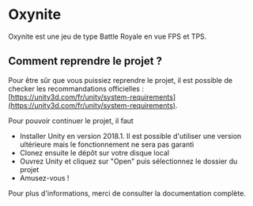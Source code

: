 # Oxynite
Oxynite est une jeu de type Battle Royale en vue FPS et TPS.

## Comment reprendre le projet ?

Pour être sûr que vous puissiez reprendre le projet, il est possible de checker les recommandations officielles : [https://unity3d.com/fr/unity/system-requirements](https://unity3d.com/fr/unity/system-requirements).

Pour pouvoir continuer le projet, il faut 
- Installer Unity en version 2018.1. Il est possible d'utiliser une version ultérieure mais le fonctionnement ne sera pas garanti
- Clonez ensuite le dépôt sur votre disque local
- Ouvrez Unity et cliquez sur "Open" puis sélectionnez le dossier du projet
- Amusez-vous !

Pour plus d'informations, merci de consulter la documentation complète.